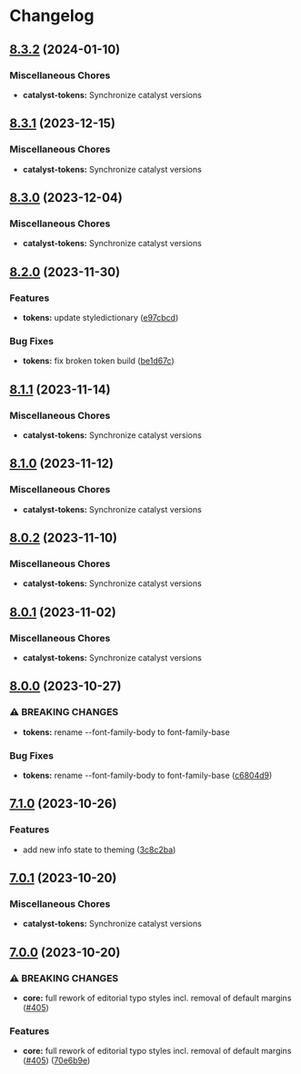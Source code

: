 # Changelog

## [8.3.2](https://github.com/haiilo/catalyst/compare/catalyst-tokens-v8.3.1...catalyst-tokens-v8.3.2) (2024-01-10)


### Miscellaneous Chores

* **catalyst-tokens:** Synchronize catalyst versions

## [8.3.1](https://github.com/haiilo/catalyst/compare/catalyst-tokens-v8.3.0...catalyst-tokens-v8.3.1) (2023-12-15)


### Miscellaneous Chores

* **catalyst-tokens:** Synchronize catalyst versions

## [8.3.0](https://github.com/haiilo/catalyst/compare/catalyst-tokens-v8.2.0...catalyst-tokens-v8.3.0) (2023-12-04)


### Miscellaneous Chores

* **catalyst-tokens:** Synchronize catalyst versions

## [8.2.0](https://github.com/haiilo/catalyst/compare/catalyst-tokens-v8.1.1...catalyst-tokens-v8.2.0) (2023-11-30)


### Features

* **tokens:** update styledictionary ([e97cbcd](https://github.com/haiilo/catalyst/commit/e97cbcd70d4d613aa8c16f298afd8bbff41cb9f4))


### Bug Fixes

* **tokens:** fix broken token build ([be1d67c](https://github.com/haiilo/catalyst/commit/be1d67c69774541443028d896cc4013b2f459673))

## [8.1.1](https://github.com/haiilo/catalyst/compare/catalyst-tokens-v8.1.0...catalyst-tokens-v8.1.1) (2023-11-14)


### Miscellaneous Chores

* **catalyst-tokens:** Synchronize catalyst versions

## [8.1.0](https://github.com/haiilo/catalyst/compare/catalyst-tokens-v8.0.2...catalyst-tokens-v8.1.0) (2023-11-12)


### Miscellaneous Chores

* **catalyst-tokens:** Synchronize catalyst versions

## [8.0.2](https://github.com/haiilo/catalyst/compare/catalyst-tokens-v8.0.1...catalyst-tokens-v8.0.2) (2023-11-10)


### Miscellaneous Chores

* **catalyst-tokens:** Synchronize catalyst versions

## [8.0.1](https://github.com/haiilo/catalyst/compare/catalyst-tokens-v8.0.0...catalyst-tokens-v8.0.1) (2023-11-02)


### Miscellaneous Chores

* **catalyst-tokens:** Synchronize catalyst versions

## [8.0.0](https://github.com/haiilo/catalyst/compare/catalyst-tokens-v7.1.0...catalyst-tokens-v8.0.0) (2023-10-27)


### ⚠ BREAKING CHANGES

* **tokens:** rename --font-family-body to font-family-base

### Bug Fixes

* **tokens:** rename --font-family-body to font-family-base ([c6804d9](https://github.com/haiilo/catalyst/commit/c6804d93a6f96294f36c9c79fce557eac3940f67))

## [7.1.0](https://github.com/haiilo/catalyst/compare/catalyst-tokens-v7.0.1...catalyst-tokens-v7.1.0) (2023-10-26)


### Features

* add new info state to theming ([3c8c2ba](https://github.com/haiilo/catalyst/commit/3c8c2ba41fb38e2158de8809ec816d4df31e8890))

## [7.0.1](https://github.com/haiilo/catalyst/compare/catalyst-tokens-v7.0.0...catalyst-tokens-v7.0.1) (2023-10-20)


### Miscellaneous Chores

* **catalyst-tokens:** Synchronize catalyst versions

## [7.0.0](https://github.com/haiilo/catalyst/compare/catalyst-tokens-v6.5.1...catalyst-tokens-v7.0.0) (2023-10-20)


### ⚠ BREAKING CHANGES

* **core:** full rework of editorial typo styles incl. removal of default margins ([#405](https://github.com/haiilo/catalyst/issues/405))

### Features

* **core:** full rework of editorial typo styles incl. removal of default margins ([#405](https://github.com/haiilo/catalyst/issues/405)) ([70e6b9e](https://github.com/haiilo/catalyst/commit/70e6b9ea687f68fad5f1fa6da42e1f917133d584))
